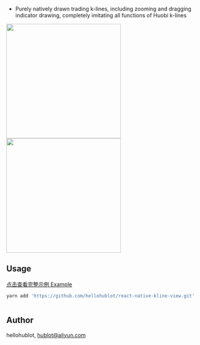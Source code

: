 - Purely natively drawn trading k-lines, including zooming and dragging indicator drawing, completely imitating all functions of Huobi k-lines

<image src="./example/1.png" width="300">
<image src="./example/2.png" width="300">

## Usage

[点击查看完整示例 Example](./example/App.js)

```bash
yarn add 'https://github.com/hellohublot/react-native-kline-view.git'
```

```javascript

```

## Author

hellohublot, hublot@aliyun.com
